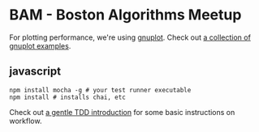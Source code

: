 # BAM - Boston Algorithms Meetup

For plotting performance, we're using [gnuplot](http://www.gnuplot.info/).
Check out [a collection of gnuplot
examples](http://alvinalexander.com/technology/gnuplot-charts-graphs-examples).

## javascript

```shell
npm install mocha -g # your test runner executable
npm install # installs chai, etc
```

Check out [a gentle TDD
introduction](http://jrsinclair.com/articles/2016/gentle-introduction-to-javascript-tdd-intro/)
for some basic instructions on workflow.
